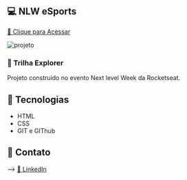 ## 💻 NLW eSports

[🔗 Clique para Acessar](https://beatrindade.github.io/Explorer_eSport/)

![projeto](https://media.discordapp.net/attachments/1014540075759042570/1021147502105338027/unknown.png?width=563&height=676)

### 🔎 Trilha Explorer

Projeto construido no evento Next level Week da Rocketseat.

## 🔧 Tecnologias

- HTML <br>
- CSS <br>
- GIT e GIThub

## 📌 Contato

--> [🔗 LinkedIn](https://www.linkedin.com/in/beatrizgt/)

